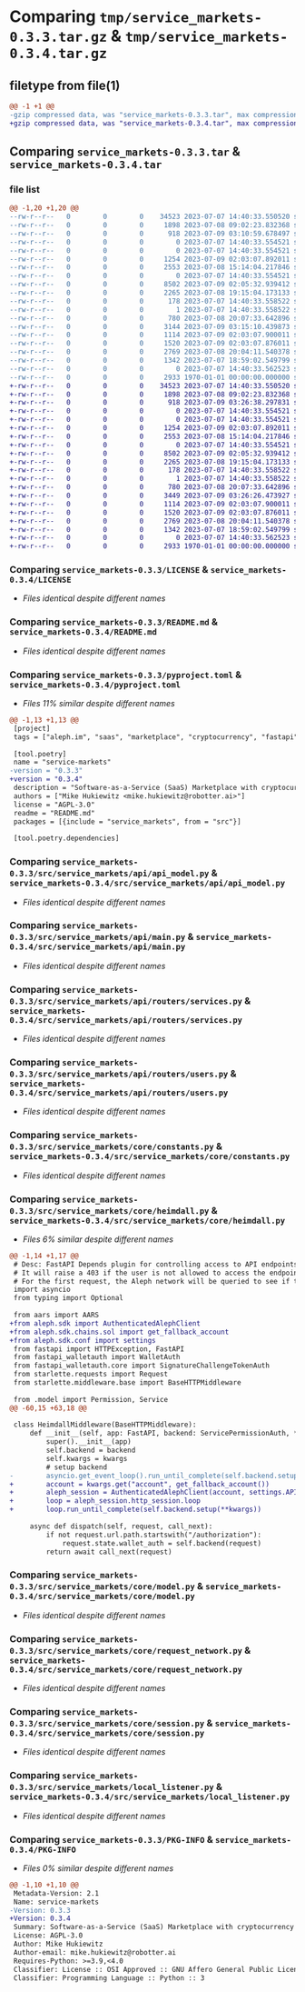# Comparing `tmp/service_markets-0.3.3.tar.gz` & `tmp/service_markets-0.3.4.tar.gz`

## filetype from file(1)

```diff
@@ -1 +1 @@
-gzip compressed data, was "service_markets-0.3.3.tar", max compression
+gzip compressed data, was "service_markets-0.3.4.tar", max compression
```

## Comparing `service_markets-0.3.3.tar` & `service_markets-0.3.4.tar`

### file list

```diff
@@ -1,20 +1,20 @@
--rw-r--r--   0        0        0    34523 2023-07-07 14:40:33.550520 service_markets-0.3.3/LICENSE
--rw-r--r--   0        0        0     1898 2023-07-08 09:02:23.832368 service_markets-0.3.3/README.md
--rw-r--r--   0        0        0      918 2023-07-09 03:10:59.678497 service_markets-0.3.3/pyproject.toml
--rw-r--r--   0        0        0        0 2023-07-07 14:40:33.554521 service_markets-0.3.3/src/service_markets/__init__.py
--rw-r--r--   0        0        0        0 2023-07-07 14:40:33.554521 service_markets-0.3.3/src/service_markets/api/__init__.py
--rw-r--r--   0        0        0     1254 2023-07-09 02:03:07.892011 service_markets-0.3.3/src/service_markets/api/api_model.py
--rw-r--r--   0        0        0     2553 2023-07-08 15:14:04.217846 service_markets-0.3.3/src/service_markets/api/main.py
--rw-r--r--   0        0        0        0 2023-07-07 14:40:33.554521 service_markets-0.3.3/src/service_markets/api/routers/__init__.py
--rw-r--r--   0        0        0     8502 2023-07-09 02:05:32.939412 service_markets-0.3.3/src/service_markets/api/routers/services.py
--rw-r--r--   0        0        0     2265 2023-07-08 19:15:04.173133 service_markets-0.3.3/src/service_markets/api/routers/users.py
--rw-r--r--   0        0        0      178 2023-07-07 14:40:33.558522 service_markets-0.3.3/src/service_markets/api/utils.py
--rw-r--r--   0        0        0        1 2023-07-07 14:40:33.558522 service_markets-0.3.3/src/service_markets/core/__init__.py
--rw-r--r--   0        0        0      780 2023-07-08 20:07:33.642896 service_markets-0.3.3/src/service_markets/core/constants.py
--rw-r--r--   0        0        0     3144 2023-07-09 03:15:10.439873 service_markets-0.3.3/src/service_markets/core/heimdall.py
--rw-r--r--   0        0        0     1114 2023-07-09 02:03:07.900011 service_markets-0.3.3/src/service_markets/core/model.py
--rw-r--r--   0        0        0     1520 2023-07-09 02:03:07.876011 service_markets-0.3.3/src/service_markets/core/request_network.py
--rw-r--r--   0        0        0     2769 2023-07-08 20:04:11.540378 service_markets-0.3.3/src/service_markets/core/session.py
--rw-r--r--   0        0        0     1342 2023-07-07 18:59:02.549799 service_markets-0.3.3/src/service_markets/local_listener.py
--rw-r--r--   0        0        0        0 2023-07-07 14:40:33.562523 service_markets-0.3.3/src/service_markets/py.typed
--rw-r--r--   0        0        0     2933 1970-01-01 00:00:00.000000 service_markets-0.3.3/PKG-INFO
+-rw-r--r--   0        0        0    34523 2023-07-07 14:40:33.550520 service_markets-0.3.4/LICENSE
+-rw-r--r--   0        0        0     1898 2023-07-08 09:02:23.832368 service_markets-0.3.4/README.md
+-rw-r--r--   0        0        0      918 2023-07-09 03:26:38.297831 service_markets-0.3.4/pyproject.toml
+-rw-r--r--   0        0        0        0 2023-07-07 14:40:33.554521 service_markets-0.3.4/src/service_markets/__init__.py
+-rw-r--r--   0        0        0        0 2023-07-07 14:40:33.554521 service_markets-0.3.4/src/service_markets/api/__init__.py
+-rw-r--r--   0        0        0     1254 2023-07-09 02:03:07.892011 service_markets-0.3.4/src/service_markets/api/api_model.py
+-rw-r--r--   0        0        0     2553 2023-07-08 15:14:04.217846 service_markets-0.3.4/src/service_markets/api/main.py
+-rw-r--r--   0        0        0        0 2023-07-07 14:40:33.554521 service_markets-0.3.4/src/service_markets/api/routers/__init__.py
+-rw-r--r--   0        0        0     8502 2023-07-09 02:05:32.939412 service_markets-0.3.4/src/service_markets/api/routers/services.py
+-rw-r--r--   0        0        0     2265 2023-07-08 19:15:04.173133 service_markets-0.3.4/src/service_markets/api/routers/users.py
+-rw-r--r--   0        0        0      178 2023-07-07 14:40:33.558522 service_markets-0.3.4/src/service_markets/api/utils.py
+-rw-r--r--   0        0        0        1 2023-07-07 14:40:33.558522 service_markets-0.3.4/src/service_markets/core/__init__.py
+-rw-r--r--   0        0        0      780 2023-07-08 20:07:33.642896 service_markets-0.3.4/src/service_markets/core/constants.py
+-rw-r--r--   0        0        0     3449 2023-07-09 03:26:26.473927 service_markets-0.3.4/src/service_markets/core/heimdall.py
+-rw-r--r--   0        0        0     1114 2023-07-09 02:03:07.900011 service_markets-0.3.4/src/service_markets/core/model.py
+-rw-r--r--   0        0        0     1520 2023-07-09 02:03:07.876011 service_markets-0.3.4/src/service_markets/core/request_network.py
+-rw-r--r--   0        0        0     2769 2023-07-08 20:04:11.540378 service_markets-0.3.4/src/service_markets/core/session.py
+-rw-r--r--   0        0        0     1342 2023-07-07 18:59:02.549799 service_markets-0.3.4/src/service_markets/local_listener.py
+-rw-r--r--   0        0        0        0 2023-07-07 14:40:33.562523 service_markets-0.3.4/src/service_markets/py.typed
+-rw-r--r--   0        0        0     2933 1970-01-01 00:00:00.000000 service_markets-0.3.4/PKG-INFO
```

### Comparing `service_markets-0.3.3/LICENSE` & `service_markets-0.3.4/LICENSE`

 * *Files identical despite different names*

### Comparing `service_markets-0.3.3/README.md` & `service_markets-0.3.4/README.md`

 * *Files identical despite different names*

### Comparing `service_markets-0.3.3/pyproject.toml` & `service_markets-0.3.4/pyproject.toml`

 * *Files 11% similar despite different names*

```diff
@@ -1,13 +1,13 @@
 [project]
 tags = ["aleph.im", "saas", "marketplace", "cryptocurrency", "fastapi"]
 
 [tool.poetry]
 name = "service-markets"
-version = "0.3.3"
+version = "0.3.4"
 description = "Software-as-a-Service (SaaS) Marketplace with cryptocurrency payments"
 authors = ["Mike Hukiewitz <mike.hukiewitz@robotter.ai>"]
 license = "AGPL-3.0"
 readme = "README.md"
 packages = [{include = "service_markets", from = "src"}]
 
 [tool.poetry.dependencies]
```

### Comparing `service_markets-0.3.3/src/service_markets/api/api_model.py` & `service_markets-0.3.4/src/service_markets/api/api_model.py`

 * *Files identical despite different names*

### Comparing `service_markets-0.3.3/src/service_markets/api/main.py` & `service_markets-0.3.4/src/service_markets/api/main.py`

 * *Files identical despite different names*

### Comparing `service_markets-0.3.3/src/service_markets/api/routers/services.py` & `service_markets-0.3.4/src/service_markets/api/routers/services.py`

 * *Files identical despite different names*

### Comparing `service_markets-0.3.3/src/service_markets/api/routers/users.py` & `service_markets-0.3.4/src/service_markets/api/routers/users.py`

 * *Files identical despite different names*

### Comparing `service_markets-0.3.3/src/service_markets/core/constants.py` & `service_markets-0.3.4/src/service_markets/core/constants.py`

 * *Files identical despite different names*

### Comparing `service_markets-0.3.3/src/service_markets/core/heimdall.py` & `service_markets-0.3.4/src/service_markets/core/heimdall.py`

 * *Files 6% similar despite different names*

```diff
@@ -1,14 +1,17 @@
 # Desc: FastAPI Depends plugin for controlling access to API endpoints
 # It will raise a 403 if the user is not allowed to access the endpoint.
 # For the first request, the Aleph network will be queried to see if the user is allowed to access the endpoint.
 import asyncio
 from typing import Optional
 
 from aars import AARS
+from aleph.sdk import AuthenticatedAlephClient
+from aleph.sdk.chains.sol import get_fallback_account
+from aleph.sdk.conf import settings
 from fastapi import HTTPException, FastAPI
 from fastapi_walletauth import WalletAuth
 from fastapi_walletauth.core import SignatureChallengeTokenAuth
 from starlette.requests import Request
 from starlette.middleware.base import BaseHTTPMiddleware
 
 from .model import Permission, Service
@@ -60,15 +63,18 @@
 
 class HeimdallMiddleware(BaseHTTPMiddleware):
     def __init__(self, app: FastAPI, backend: ServicePermissionAuth, **kwargs):
         super().__init__(app)
         self.backend = backend
         self.kwargs = kwargs
         # setup backend
-        asyncio.get_event_loop().run_until_complete(self.backend.setup(**kwargs))
+        account = kwargs.get("account", get_fallback_account())
+        aleph_session = AuthenticatedAlephClient(account, settings.API_HOST)
+        loop = aleph_session.http_session.loop
+        loop.run_until_complete(self.backend.setup(**kwargs))
 
     async def dispatch(self, request, call_next):
         if not request.url.path.startswith("/authorization"):
             request.state.wallet_auth = self.backend(request)
         return await call_next(request)
```

### Comparing `service_markets-0.3.3/src/service_markets/core/model.py` & `service_markets-0.3.4/src/service_markets/core/model.py`

 * *Files identical despite different names*

### Comparing `service_markets-0.3.3/src/service_markets/core/request_network.py` & `service_markets-0.3.4/src/service_markets/core/request_network.py`

 * *Files identical despite different names*

### Comparing `service_markets-0.3.3/src/service_markets/core/session.py` & `service_markets-0.3.4/src/service_markets/core/session.py`

 * *Files identical despite different names*

### Comparing `service_markets-0.3.3/src/service_markets/local_listener.py` & `service_markets-0.3.4/src/service_markets/local_listener.py`

 * *Files identical despite different names*

### Comparing `service_markets-0.3.3/PKG-INFO` & `service_markets-0.3.4/PKG-INFO`

 * *Files 0% similar despite different names*

```diff
@@ -1,10 +1,10 @@
 Metadata-Version: 2.1
 Name: service-markets
-Version: 0.3.3
+Version: 0.3.4
 Summary: Software-as-a-Service (SaaS) Marketplace with cryptocurrency payments
 License: AGPL-3.0
 Author: Mike Hukiewitz
 Author-email: mike.hukiewitz@robotter.ai
 Requires-Python: >=3.9,<4.0
 Classifier: License :: OSI Approved :: GNU Affero General Public License v3
 Classifier: Programming Language :: Python :: 3
```

